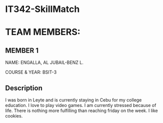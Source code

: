 # IT342-SkillMatch

# TEAM MEMBERS:

## MEMBER 1

NAME: ENGALLA, AL JUBAIL-BENZ L.

COURSE & YEAR: BSIT-3

## Description

I was born in Leyte and is currently staying in Cebu for my college education. I love to play video games. I am currently stressed because of life. There is nothing more fulfilling than reaching friday on the week. I like cookies.
